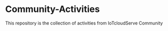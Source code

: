 # Community-Activities
This repository is the collection of activities from IoTcloudServe Community
